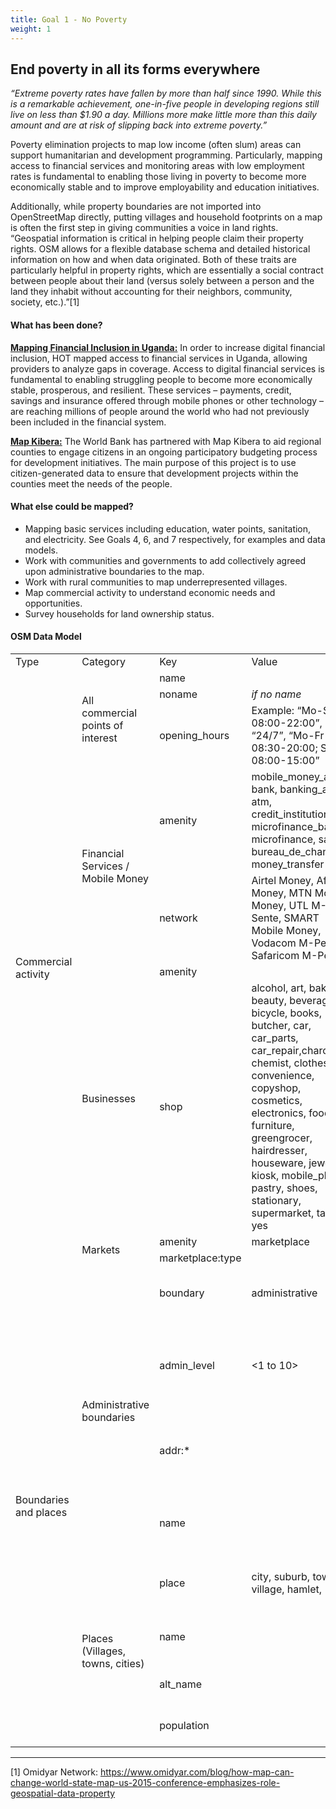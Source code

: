 ```yaml
---
title: Goal 1 - No Poverty
weight: 1
---
```


## End poverty in all its forms everywhere

_“Extreme poverty rates have fallen by more than half since 1990. While this is a remarkable achievement, one-in-five people in developing regions still live on less than $1.90 a day. Millions more make little more than this daily amount and are at risk of slipping back into extreme poverty.”_

Poverty elimination projects to map low income (often slum) areas can support humanitarian and development programming. Particularly, mapping access to financial services and monitoring areas with low employment rates is fundamental to enabling those living in poverty to become more economically stable and to improve employability and education initiatives. 

Additionally, while property boundaries are not imported into OpenStreetMap directly, putting villages and household footprints on a map is often the first step in giving communities a voice in land rights. “Geospatial information is critical in helping people claim their property rights. OSM allows for a flexible database schema and detailed historical information on how and when data originated. Both of these traits are particularly helpful in property rights, which are essentially a social contract between people about their land (versus solely between a person and the land they inhabit without accounting for their neighbors, community, society, etc.).”[1] 


#### What has been done? 

**[Mapping Financial Inclusion in Uganda:](https://www.hotosm.org/projects/mapping_financial_inclusion_in_uganda)** In order to increase digital financial inclusion, HOT mapped access to financial services in Uganda, allowing providers to analyze gaps in coverage. Access to digital financial services is fundamental to enabling struggling people to become more economically stable, prosperous, and resilient. These services – payments, credit, savings and insurance offered through mobile phones or other technology – are reaching millions of people around the world who had not previously been included in the financial system.

**[Map Kibera:](https://www.hotosm.org/projects/map-kibera-slum-mapping)** The World Bank has partnered with Map Kibera to aid regional counties to engage citizens in an ongoing participatory budgeting process for development initiatives. The main purpose of this project is to use citizen-generated data to ensure that development projects within the counties meet the needs of the people.   


#### What else could be mapped? 



*   Mapping basic services including education, water points, sanitation, and electricity. See Goals 4, 6, and 7 respectively, for examples and data models. 
*   Work with communities and governments to add collectively agreed upon administrative boundaries to the map. 
*   Work with rural communities to map underrepresented villages. 
*   Map commercial activity to understand economic needs and opportunities. 
*   Survey households for land ownership status.


#### OSM Data Model


<table>
  <tr>
   <td>Type
   </td>
   <td>Category
   </td>
   <td>Key
   </td>
   <td>Value
   </td>
   <td>Description/notes
   </td>
  </tr>
  <tr>
   <td rowspan="9" >Commercial activity
   </td>
   <td rowspan="3" >All commercial points of interest
   </td>
   <td>name
   </td>
   <td><Business name; name of the agent location (one can own multiple)>
   </td>
   <td>
   </td>
  </tr>
  <tr>
   <td>noname
   </td>
   <td><em>if no name <yes></em>
   </td>
   <td>
   </td>
  </tr>
  <tr>
   <td>opening_hours
   </td>
   <td>Example: “Mo-Su 08:00-22:00”, “24/7”, “Mo-Fr 08:30-20:00; Sa,Su 08:00-15:00”
   </td>
   <td>
   </td>
  </tr>
  <tr>
   <td rowspan="2" >Financial Services / Mobile Money
   </td>
   <td>amenity
   </td>
   <td>mobile_money_agent, bank, banking_agent, atm, credit_institution, microfinance_bank, microfinance, sacco, bureau_de_change, money_transfer
   </td>
   <td>
   </td>
  </tr>
  <tr>
   <td>network
   </td>
   <td>Airtel Money, Africell Money, MTN Mobile Money, UTL M-Sente, SMART Mobile Money, Vodacom M-Pesa, Safaricom M-Pesa
   </td>
   <td>
   </td>
  </tr>
  <tr>
   <td rowspan="2" >Businesses
   </td>
   <td>amenity
   </td>
   <td>
   </td>
   <td>
   </td>
  </tr>
  <tr>
   <td>shop
   </td>
   <td>alcohol, art, bakery, beauty, beverages, bicycle, books, butcher, car, car_parts, car_repair,charcoal, chemist, clothes, convenience, copyshop, cosmetics, electronics, food, furniture, greengrocer, hairdresser, houseware, jewelry, kiosk, mobile_phone, pastry, shoes, stationary, supermarket, tailor, yes
   </td>
   <td>
   </td>
  </tr>
  <tr>
   <td rowspan="2" >Markets
   </td>
   <td>amenity
   </td>
   <td>marketplace
   </td>
   <td>
   </td>
  </tr>
  <tr>
   <td>marketplace:type
   </td>
   <td><agricultural, clothes,mixed>
   </td>
   <td>
   </td>
  </tr>
  <tr>
   <td rowspan="8" >Boundaries and places
   </td>
   <td rowspan="4" >Administrative boundaries
   </td>
   <td>boundary
   </td>
   <td>administrative
   </td>
   <td>Designates an area as an administrative area
   </td>
  </tr>
  <tr>
   <td>admin_level
   </td>
   <td><1 to 10>
   </td>
   <td><a href="https://wiki.openstreetmap.org/wiki/Tag:boundary%3Dadministrative#10_admin_level_values_for_specific_countries">Indicates the level of an administrative boundary according to country specific guides</a>
   </td>
  </tr>
  <tr>
   <td>addr:*
   </td>
   <td><name of administrative area>
   </td>
   <td>addr: to be followed by the administrative designation (i.e. addr:district, addr:village)
   </td>
  </tr>
  <tr>
   <td>name
   </td>
   <td><name of administrative area>
   </td>
   <td><em>Official or most commonly used name of administrative area</em>
   </td>
  </tr>
  <tr>
   <td rowspan="4" >Places (Villages, towns, cities)
   </td>
   <td>place
   </td>
   <td>city, suburb, town, village, hamlet, <other>
   </td>
   <td><em>Place type, generally based on population size</em>
   </td>
  </tr>
  <tr>
   <td>name
   </td>
   <td><name of the place>
   </td>
   <td><em>Official or most commonly used name of the place</em>
   </td>
  </tr>
  <tr>
   <td>alt_name
   </td>
   <td><if alternative place name>
   </td>
   <td><em>Unofficial or secondary name of the place</em>
   </td>
  </tr>
  <tr>
   <td>population
   </td>
   <td><number>
   </td>
   <td>Official or estimated population size
   </td>
  </tr>
</table>

****
[1] Omidyar Network: https://www.omidyar.com/blog/how-map-can-change-world-state-map-us-2015-conference-emphasizes-role-geospatial-data-property
